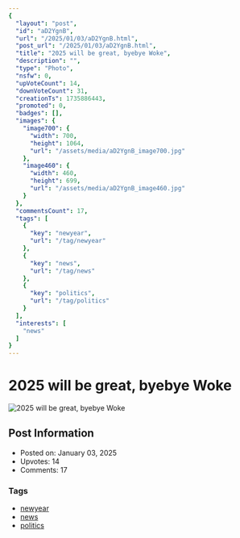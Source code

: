 ```yaml
---
{
  "layout": "post",
  "id": "aD2YgnB",
  "url": "/2025/01/03/aD2YgnB.html",
  "post_url": "/2025/01/03/aD2YgnB.html",
  "title": "2025 will be great, byebye Woke",
  "description": "",
  "type": "Photo",
  "nsfw": 0,
  "upVoteCount": 14,
  "downVoteCount": 31,
  "creationTs": 1735886443,
  "promoted": 0,
  "badges": [],
  "images": {
    "image700": {
      "width": 700,
      "height": 1064,
      "url": "/assets/media/aD2YgnB_image700.jpg"
    },
    "image460": {
      "width": 460,
      "height": 699,
      "url": "/assets/media/aD2YgnB_image460.jpg"
    }
  },
  "commentsCount": 17,
  "tags": [
    {
      "key": "newyear",
      "url": "/tag/newyear"
    },
    {
      "key": "news",
      "url": "/tag/news"
    },
    {
      "key": "politics",
      "url": "/tag/politics"
    }
  ],
  "interests": [
    "news"
  ]
}
---
```


# 2025 will be great, byebye Woke

![2025 will be great, byebye Woke](/assets/media/aD2YgnB_image700.jpg)

## Post Information

- Posted on: January 03, 2025
- Upvotes: 14
- Comments: 17

### Tags

- [newyear](/tag/newyear)
- [news](/tag/news)
- [politics](/tag/politics)

